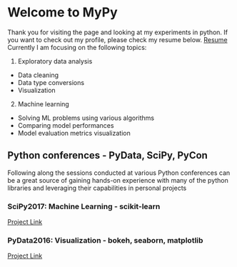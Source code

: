 # Welcome to MyPy
Thank you for visiting the page and looking at my experiments in python. If you want to check out my profile, please check my resume below.
[Resume](https://github.com/surhudkhare/surhudkhare.github.io/blob/master/_includes/Surhud_Khare_Resume.pdf)
Currently I am focusing on the following topics:
1. Exploratory data analysis
 * Data cleaning
 * Data type conversions
 * Visualization
2. Machine learning
 * Solving ML problems using various algorithms
 * Comparing model performances
 * Model evaluation metrics visualization
  
## Python conferences - PyData, SciPy, PyCon
Following along the sessions conducted at various Python conferences can be a great source of gaining hands-on experience with many of the python libraries and leveraging their capabilities in personal projects

### SciPy2017: Machine Learning - scikit-learn
[Project Link](scipy2017_sklearn)

### PyData2016: Visualization - bokeh, seaborn, matplotlib
[Project Link](Bokeh_pydata2016)

